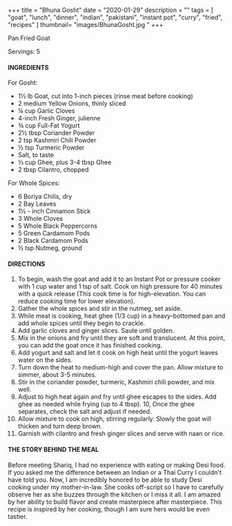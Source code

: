 +++
title = "Bhuna Gosht"
date = "2020-01-29"
description = ""
tags = [
    "goat",
    "lunch",
    "dinner",
    "indian",
    "pakistani",
    "instant pot", 
    "curry", 
    "fried", 
    "recipes"
]
thumbnail= "images/BhunaGosht.jpg "
+++

Pan Fried Goat 

Servings: 5 <!--more-->

#### INGREDIENTS 

For Gosht: 

* 1½ lb Goat, cut into 1-inch pieces (rinse meat before cooking) 
* 2 medium Yellow Onions, thinly sliced
* ¼ cup Garlic Cloves
* 4-inch Fresh Ginger, julienne
* ¾ cup Full-Fat Yogurt 
* 2½ tbsp Coriander Powder 
* 2 tsp Kashmiri Chili Powder
* ½ tsp Turmeric Powder
* Salt, to taste
* ⅓ cup Ghee, plus 3-4 tbsp Ghee 
* 2 tbsp Cilantro, chopped

For Whole Spices:

* 6 Boriya Chilis, dry 
* 2 Bay Leaves
* 1½ - inch Cinnamon Stick
* 3 Whole Cloves
* 5 Whole Black Peppercorns
* 5 Green Cardamom Pods
* 2 Black Cardamom Pods
* ½ tsp Nutmeg, ground

#### DIRECTIONS 

1. To begin, wash the goat and add it to an Instant Pot or pressure cooker with 1 cup water and 1 tsp of salt. Cook on high pressure for 40 minutes with a quick release (This cook time is for high-elevation. You can reduce cooking time for lower elevation).
2. Gather the whole spices and stir in the nutmeg, set aside.
3. While meat is cooking, heat ghee (1/3 cup) in a heavy-bottomed pan and add whole spices until they begin to crackle.
4. Add garlic cloves and ginger slices. Saute until golden.
5. Mix in the onions and fry until they are soft and translucent. At this point, you can add the goat once it has finished cooking.
6. Add yogurt and salt and let it cook on high heat until the yogurt leaves water on the sides.
7. Turn down the heat to medium-high and cover the pan. Allow mixture to simmer, about 3-5 minutes.
8. Stir in the coriander powder, turmeric, Kashmiri chili powder, and mix well.
9. Adjust to high heat again and fry until ghee escapes to the sides. Add ghee as needed while frying (up to 4 tbsp).
10, Once the ghee separates, check the salt and adjust if needed.
11. Allow mixture to cook on high, stirring regularly. Slowly the goat will thicken and turn deep brown.
12. Garnish with cilantro and fresh ginger slices and serve with naan or rice. 

#### THE STORY BEHIND THE MEAL 

Before meeting Shariq, I had no experience with eating or making Desi food. If you asked me the difference between an Indian or a Thai Curry I couldn't have told you. Now, I am incredibly honored to be able to study Desi cooking under my mother-in-law. She cooks off-script so I have to carefully observe her as she buzzes through the kitchen or I  miss it all. I am amazed by her ability to build flavor and create masterpiece after masterpiece. This recipe is inspired by her cooking, though I am sure hers would be even tastier. 
